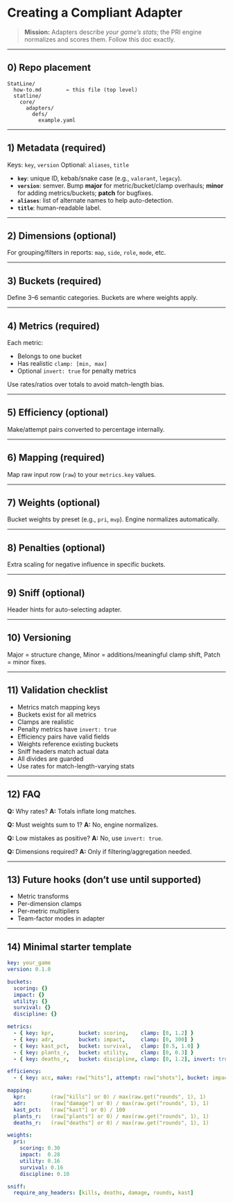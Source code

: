 # Creating a Compliant Adapter

> **Mission:** Adapters describe *your game’s stats*; the PRI engine normalizes and scores them. Follow this doc exactly.

---

## 0) Repo placement

```
StatLine/
  how-to.md        ← this file (top level)
  statline/
    core/
      adapters/
        defs/
          example.yaml
```

---

## 1) Metadata (required)

Keys: `key`, `version`
Optional: `aliases`, `title`

* **`key`**: unique ID, kebab/snake case (e.g., `valorant`, `legacy`).
* **`version`**: semver. Bump **major** for metric/bucket/clamp overhauls; **minor** for adding metrics/buckets; **patch** for bugfixes.
* **`aliases`**: list of alternate names to help auto-detection.
* **`title`**: human-readable label.

---

## 2) Dimensions (optional)

For grouping/filters in reports: `map`, `side`, `role`, `mode`, etc.

---

## 3) Buckets (required)

Define 3–6 semantic categories. Buckets are where weights apply.

---

## 4) Metrics (required)

Each metric:

* Belongs to one bucket
* Has realistic `clamp: [min, max]`
* Optional `invert: true` for penalty metrics

Use rates/ratios over totals to avoid match-length bias.

---

## 5) Efficiency (optional)

Make/attempt pairs converted to percentage internally.

---

## 6) Mapping (required)

Map raw input row (`raw`) to your `metrics.key` values.

---

## 7) Weights (optional)

Bucket weights by preset (e.g., `pri`, `mvp`). Engine normalizes automatically.

---

## 8) Penalties (optional)

Extra scaling for negative influence in specific buckets.

---

## 9) Sniff (optional)

Header hints for auto-selecting adapter.

---

## 10) Versioning

Major = structure change, Minor = additions/meaningful clamp shift, Patch = minor fixes.

---

## 11) Validation checklist

* Metrics match mapping keys
* Buckets exist for all metrics
* Clamps are realistic
* Penalty metrics have `invert: true`
* Efficiency pairs have valid fields
* Weights reference existing buckets
* Sniff headers match actual data
* All divides are guarded
* Use rates for match-length-varying stats

---

## 12) FAQ

**Q:** Why rates?
**A:** Totals inflate long matches.

**Q:** Must weights sum to 1?
**A:** No, engine normalizes.

**Q:** Low mistakes as positive?
**A:** No, use `invert: true`.

**Q:** Dimensions required?
**A:** Only if filtering/aggregation needed.

---

## 13) Future hooks (don’t use until supported)

* Metric transforms
* Per-dimension clamps
* Per-metric multipliers
* Team-factor modes in adapter

---

## 14) Minimal starter template

```yaml
key: your_game
version: 0.1.0

buckets:
  scoring: {}
  impact: {}
  utility: {}
  survival: {}
  discipline: {}

metrics:
  - { key: kpr,        bucket: scoring,    clamp: [0, 1.2] }
  - { key: adr,        bucket: impact,     clamp: [0, 300] }
  - { key: kast_pct,   bucket: survival,   clamp: [0.5, 1.0] }
  - { key: plants_r,   bucket: utility,    clamp: [0, 0.3] }
  - { key: deaths_r,   bucket: discipline, clamp: [0, 1.2], invert: true }

efficiency:
  - { key: acc, make: raw["hits"], attempt: raw["shots"], bucket: impact }

mapping:
  kpr:        (raw["kills"] or 0) / max(raw.get("rounds", 1), 1)
  adr:        (raw["damage"] or 0) / max(raw.get("rounds", 1), 1)
  kast_pct:   (raw["kast"] or 0) / 100
  plants_r:   (raw["plants"] or 0) / max(raw.get("rounds", 1), 1)
  deaths_r:   (raw["deaths"] or 0) / max(raw.get("rounds", 1), 1)

weights:
  pri:
    scoring: 0.30
    impact:  0.28
    utility: 0.16
    survival: 0.16
    discipline: 0.10

sniff:
  require_any_headers: [kills, deaths, damage, rounds, kast]
```
